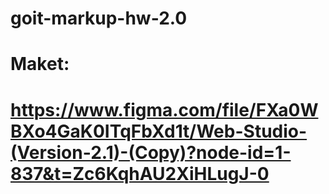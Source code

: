 # goit-markup-hw-2.0
# Maket:
# https://www.figma.com/file/FXa0WBXo4GaK0ITqFbXd1t/Web-Studio-(Version-2.1)-(Copy)?node-id=1-837&t=Zc6KqhAU2XiHLugJ-0


